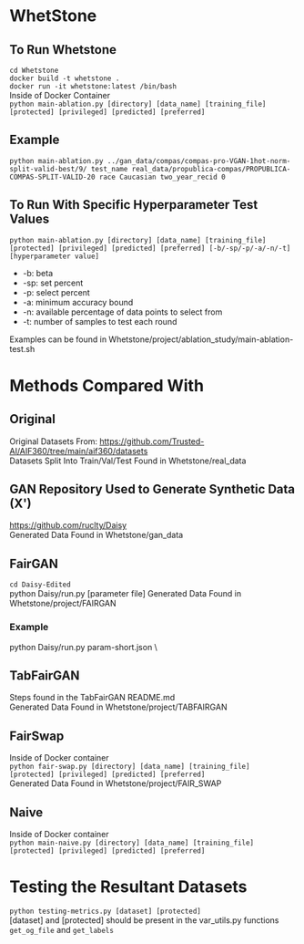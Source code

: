 # WhetStone

## To Run Whetstone
`cd Whetstone`\
`docker build -t whetstone .`\
`docker run -it whetstone:latest /bin/bash`\
Inside of Docker Container\
`python main-ablation.py [directory] [data_name] [training_file] [protected] [privileged] [predicted] [preferred]`
## Example
`python main-ablation.py ../gan_data/compas/compas-pro-VGAN-1hot-norm-split-valid-best/9/ test_name real_data/propublica-compas/PROPUBLICA-COMPAS-SPLIT-VALID-20 race Caucasian two_year_recid 0`

## To Run With Specific Hyperparameter Test Values
`python main-ablation.py [directory] [data_name] [training_file] [protected] [privileged] [predicted] [preferred] [-b/-sp/-p/-a/-n/-t] [hyperparameter value]`
* -b: beta
* -sp: set percent
* -p: select percent
* -a: minimum accuracy bound
* -n: available percentage of data points to select from
* -t: number of samples to test each round

Examples can be found in Whetstone/project/ablation_study/main-ablation-test.sh

# Methods Compared With

## Original
Original Datasets From: https://github.com/Trusted-AI/AIF360/tree/main/aif360/datasets \
Datasets Split Into Train/Val/Test Found in Whetstone/real_data

## GAN Repository Used to Generate Synthetic Data (X')
https://github.com/ruclty/Daisy \
Generated Data Found in Whetstone/gan_data

## FairGAN
`cd Daisy-Edited` \
python Daisy/run.py [parameter file] 
Generated Data Found in Whetstone/project/FAIRGAN
### Example
python Daisy/run.py param-short.json \

## TabFairGAN
Steps found in the TabFairGAN README.md \
Generated Data Found in Whetstone/project/TABFAIRGAN

## FairSwap
Inside of Docker container \
`python fair-swap.py [directory] [data_name] [training_file] [protected] [privileged] [predicted] [preferred]` \
Generated Data Found in Whetstone/project/FAIR_SWAP

## Naive
Inside of Docker container \
`python main-naive.py [directory] [data_name] [training_file] [protected] [privileged] [predicted] [preferred]` 


# Testing the Resultant Datasets
`python testing-metrics.py [dataset] [protected]` \
[dataset] and [protected] should be present in the var_utils.py functions `get_og_file` and `get_labels`

